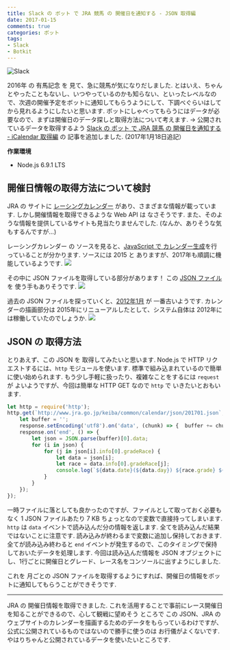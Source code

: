 ```yaml
---
title: Slack の ボット で JRA 競馬 の 開催日を通知する - JSON 取得編
date: 2017-01-15
comments: true
categories: ボット
tags:
- Slack
- Botkit
---
```


![](/images/slack/slack.png "Slack")

2016年 の 有馬記念 を 見て、急に競馬が気になりだしました. とはいえ、ちゃんとやったこともないし、いつやっているのかも知らない、といったレベルなので、次週の開催予定をボットに通知してもらうようにして、下調べぐらいはしてから見れるようにしたいと思います.
ボットにしゃべってもらうにはデータが必要なので、まずは開催日のデータ探しと取得方法について考えます.
→ 公開されているデータを取得するよう [Slack の ボット で JRA 競馬 の 開催日を通知する - iCalendar 取得編](/2017/01/18/SlackのボットでJRA競馬の開催日を通知する-iCalendar取得編/) の 記事を追加しました. (2017年1月18日追記）

**作業環境**
- Node.js 6.9.1 LTS


## 開催日情報の取得方法について検討
JRA の サイトに [レーシングカレンダー](http://www.jra.go.jp/keiba/calendar/) があり、さまざまな情報が載っています. しかし開催情報を取得できるような Web API は なさそうです. また、そのような情報を提供しているサイトも見当たりませんでした. (なんか、ありそうな気もするんですが...)

レーシングカレンダー の ソースを見ると、[JavaScript で カレンダー生成](http://www.jra.go.jp/keiba/common/calendar/cal.js)を行っていることが分かります. ソースには 2015 と ありますが、2017年も順調に機能しているようです.
![](/images/slack/keiba/01.png)

その中に JSON ファイルを取得している部分があります！ この [JSON ファイル](http://www.jra.go.jp/keiba/common/calendar/json/201701.json) を 使う手もありそうです.
![](/images/slack/keiba/02.png)

過去の JSON ファイルを探っていくと、[2012年1月](http://www.jra.go.jp/keiba/common/calendar/json/201201.json) が 一番古いようです. カレンダーの描画部分は 2015年にリニューアルしたとして、システム自体は 2012年には稼働していたのでしょうか.
![](/images/slack/keiba/03.png)


## JSON の 取得方法
とりあえず、この JSON を 取得してみたいと思います.
Node.js で HTTP リクエストするには、`http` モジュールを使います. 標準で組み込まれているので簡単に使い始められます. もう少し手軽に扱ったり、複雑なことをするには `request` が よいようですが、今回は簡単な HTTP GET なので `http` で いきたいとおもいます.
```javascript
let http = require('http');
http.get(`http://www.jra.go.jp/keiba/common/calendar/json/201701.json`, (response) => {
    let buffer = '';
    response.setEncoding('utf8').on('data', (chunk) => {  buffer += chunk;  });
    response.on('end', () => {
        let json = JSON.parse(buffer)[0].data;
        for (i in json) {
            for (j in json[i].info[0].gradeRace) {
                let data = json[i];
                let race = data.info[0].gradeRace[j];
                console.log(`${data.date}(${data.day}) ${race.grade} ${race.name}`);
            }
        }
    });
});
```

一時ファイルに落としても良かったのですが、ファイルとして取っておく必要もなく 1 JSON ファイルあたり 7 KB ちょっとなので変数で直接持ってしまいます.
`http` は `data` イベントで読み込んだ分の情報を返します. 全てを読み込んだ結果ではないことに注意です. 読み込みが終わるまで変数に追加し保持しておきます.
全てが読み込み終わると `end` イベントが発生するので、このタイミングで保持しておいたデータを処理します. 今回は読み込んだ情報を JSON オブジェクトにし、1行ごとに開催日とグレード、レース名をコンソールに出すようにしました.

これを 月ごとの JSON ファイルを取得するようにすれば、開催日の情報をボットに通知してもらうことができそうです.



- - - -
JRA の 開催日情報を取得できました. これを活用することで事前にレース開催日を知ることができるので、心して観戦に望めそう
ところで この JSON、JRA の ウェブサイトのカレンダーを描画するためのデータをもらっているわけですが、公式に公開されているものではないので勝手に使うのは お行儀がよくないです. やはりちゃんと公開されているデータを使いたいところです.
